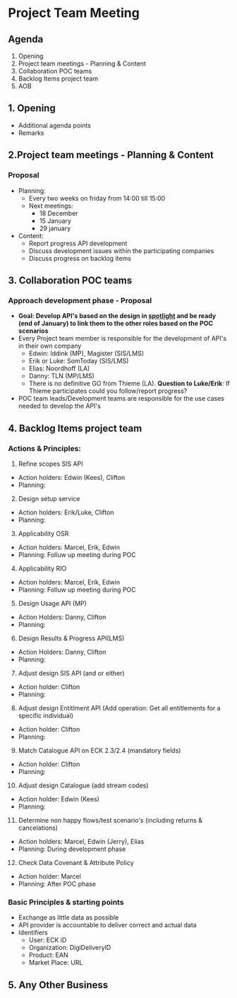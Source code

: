 # Project Team Meeting

## Agenda
1. Opening
2. Project team meetings - Planning & Content
3. Collaboration POC teams
4. Backlog Items project team
5. AOB

## 1. Opening
- Additional agenda points
- Remarks

## 2.Project team meetings - Planning & Content

### Proposal
- Planning:
   - Every two weeks on friday from 14:00 till 15:00
   - Next meetings:
      - 18 December
      - 15 January
      - 29 january
- Content:
    - Report progress API development
    - Discuss development issues within the participating companies
    - Discuss progress on backlog items

## 3. Collaboration POC teams

### Approach development phase - Proposal
- **Goal: Develop API's based on the design in [spotlight](https://stichtingsem.stoplight.io/) and be ready (end of January) to link them to the other roles based on the POC scenarios**
- Every Project team member is responsible for the development of API's in their own company
    - Edwin: Iddink (MP), Magister (SIS/LMS)
    - Erik or Luke: SomToday (SIS/LMS)
    - Elias: Noordhoff (LA)
    - Danny: TLN (MP/LMS)
    - There is no definitive GO from Thieme (LA). **Question to Luke/Erik**: If Thieme participates could you follow/report progress?
- POC team leads/Development teams are responsible for the use cases needed to develop the API's

## 4. Backlog Items project team

### Actions & Principles:
1. Refine scopes SIS API
  - Action holders: Edwin (Kees), Clifton
  - Planning:
2. Design setup service
  - Action holders: Erik/Luke, Clifton
  - Planning:
3. Applicability OSR
  - Action holders: Marcel, Erik, Edwin
  - Planning: Folluw up meeting during POC
4. Applicability RIO
  - Action holders: Marcel, Erik, Edwin
  - Planning: Folluw up meeting during POC
5. Design Usage API (MP)
  - Action Holders: Danny, Clifton
  - Planning:
6. Design Results & Progress API(LMS)
  - Action Holders: Danny, Clifton
  - Planning:
7. Adjust design SIS API (and or either)
  - Action holder: Clifton
  - Planning: 
8. Adjust design Entitlment API (Add operation: Get all entitlements for a specific individual)
  - Action holder: Clifton
  - Planning: 
9. Match Catalogue API on ECK 2.3/2.4 (mandatory fields)
  - Action holder: Clifton
  - Planning: 
10. Adjust design Catalogue (add stream codes)
  - Action holder: Edwin (Kees)
  - Planning: 
11. Determine non happy flows/test scenario's (including returns & cancelations)
  - Action holders: Marcel, Edwin (Jerry), Elias
  - Planning: During development phase
12. Check Data Covenant & Attribute Policy
  - Action holder: Marcel
  - Planning: After POC phase

### Basic Principles & starting points
- Exchange as little data as possible
- API provider is accountable to deliver correct and actual data
- Identifiers
  - User: ECK iD
  - Organization: DigiDeliveryID
  - Product: EAN
  - Market Place: URL

## 5. Any Other Business
